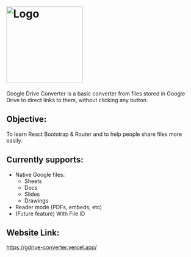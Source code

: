 <h1><img width="200px" alt="Logo" src="https://i.imgur.com/gKcMqJg.png" /></h1>

Google Drive Converter is a basic converter from files stored in Google Drive to direct links to them, without clicking any button.
## Objective:
To learn React Bootstrap & Router and to help people share files more easily.
## Currently supports:
- Native Google files:
    - Sheets
    - Docs
    - Slides
    - Drawings
- Reader mode (PDFs, embeds, etc)
- (Future feature) With File ID
## Website Link:
https://gdrive-converter.vercel.app/
